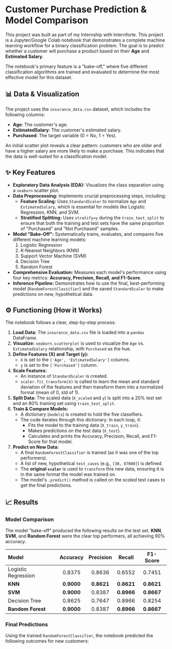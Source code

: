 # Customer Purchase Prediction & Model Comparison
This project was built as part of my Internship with Internforte.
This project is a Jupyter/Google Colab notebook that demonstrates a complete machine learning workflow for a binary classification problem. The goal is to predict whether a customer will purchase a product based on their **Age** and **Estimated Salary**.

The notebook's primary feature is a "bake-off," where five different classification algorithms are trained and evaluated to determine the most effective model for this dataset.

## 📊 Data & Visualization

The project uses the `insurance_data.csv` dataset, which includes the following columns:
* **Age**: The customer's age.
* **EstimatedSalary**: The customer's estimated salary.
* **Purchased**: The target variable (0 = No, 1 = Yes).

An initial scatter plot reveals a clear pattern: customers who are older and have a higher salary are more likely to make a purchase. This indicates that the data is well-suited for a classification model.



## ✨ Key Features

* **Exploratory Data Analysis (EDA):** Visualizes the class separation using a `seaborn` scatter plot.
* **Data Preprocessing:** Implements crucial preprocessing steps, including:
    * **Feature Scaling:** Uses `StandardScaler` to normalize `Age` and `EstimatedSalary`, which is essential for models like Logistic Regression, KNN, and SVM.
    * **Stratified Splitting:** Uses `stratify=y` during the `train_test_split` to ensure that both the training and test sets have the same proportion of "Purchased" and "Not Purchased" samples.
* **Model "Bake-Off":** Systematically trains, evaluates, and compares five different machine learning models:
    1.  Logistic Regression
    2.  K-Nearest Neighbors (KNN)
    3.  Support Vector Machine (SVM)
    4.  Decision Tree
    5.  Random Forest
* **Comprehensive Evaluation:** Measures each model's performance using four key metrics: **Accuracy, Precision, Recall, and F1-Score**.
* **Inference Pipeline:** Demonstrates how to use the final, best-performing model (`RandomForestClassifier`) and the saved `StandardScaler` to make predictions on new, hypothetical data.

## ⚙️ Functioning (How it Works)

The notebook follows a clear, step-by-step process:

1.  **Load Data:** The `insurance_data.csv` file is loaded into a `pandas` DataFrame.
2.  **Visualize:** `seaborn.scatterplot` is used to visualize the `Age` vs. `EstimatedSalary` relationship, with `Purchased` as the hue.
3.  **Define Features (X) and Target (y):**
    * `X` is set to the `['Age', 'EstimatedSalary']` columns.
    * `y` is set to the `['Purchased']` column.
4.  **Scale Features:**
    * An instance of `StandardScaler` is created.
    * `scaler.fit_transform(X)` is called to learn the mean and standard deviation of the features and then transform them into a normalized format (mean of 0, std of 1).
5.  **Split Data:** The scaled data (`X_scaled` and `y`) is split into a 20% test set and an 80% training set using `train_test_split`.
6.  **Train & Compare Models:**
    * A dictionary (`models`) is created to hold the five classifiers.
    * The code iterates through this dictionary. In each loop, it:
        * Fits the model to the training data (`X_train`, `y_train`).
        * Makes predictions on the test data (`X_test`).
        * Calculates and prints the Accuracy, Precision, Recall, and F1-Score for that model.
7.  **Predict on New Data:**
    * A final `RandomForestClassifier` is trained (as it was one of the top performers).
    * A list of new, hypothetical `test_cases` (e.g., `[30, 87000]`) is defined.
    * The **original `scaler`** is used to `transform` this new data, ensuring it is in the same format the model was trained on.
    * The model's `.predict()` method is called on the *scaled* test cases to get the final predictions.

## 📈 Results

### Model Comparison

The model "bake-off" produced the following results on the test set. **KNN**, **SVM**, and **Random Forest** were the clear top performers, all achieving 90% accuracy.

| Model | Accuracy | Precision | Recall | F1-Score |
| :--- | :---: | :---: | :---: | :---: |
| Logistic Regression | 0.8375 | 0.8636 | 0.6552 | 0.7451 |
| **KNN** | **0.9000** | **0.8621** | **0.8621** | **0.8621** |
| **SVM** | **0.9000** | 0.8387 | **0.8966** | **0.8667** |
| Decision Tree | 0.8625 | 0.7647 | 0.8966 | 0.8254 |
| **Random Forest** | **0.9000** | 0.8387 | **0.8966** | **0.8667** |

### Final Predictions

Using the trained `RandomForestClassifier`, the notebook predicted the following outcomes for new customers:
